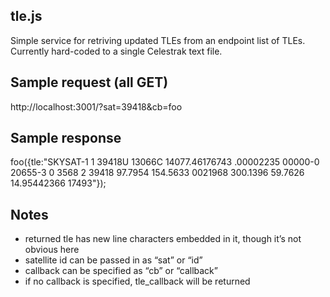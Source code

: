 tle.js
------------
Simple service for retriving updated TLEs from an endpoint list of TLEs.  Currently hard-coded to a single Celestrak text file.

Sample request (all GET)
------------
http://localhost:3001/?sat=39418&cb=foo

Sample response
------------
foo({tle:"SKYSAT-1 1 39418U 13066C 14077.46176743 .00002235 00000-0 20655-3 0 3568 2 39418 97.7954 154.5633 0021968 300.1396 59.7626 14.95442366 17493"});

Notes
------------
*	returned tle has new line characters embedded in it, though it’s not obvious here
*	satellite id can be passed in as “sat” or “id”
*	callback can be specified as “cb” or “callback”
*	if no callback is specified, tle_callback will be returned